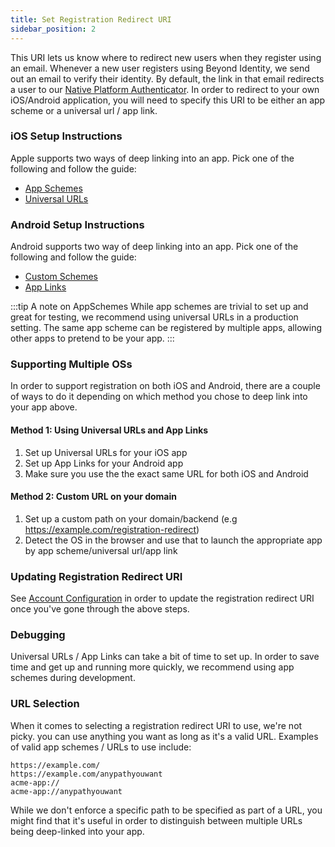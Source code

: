 ```yaml
---
title: Set Registration Redirect URI
sidebar_position: 2
---
```


This URI lets us know where to redirect new users when they register using an email. Whenever a new user registers using Beyond Identity, we send out an email to verify their identity. By default, the link in that email redirects a user to our [Native Platform Authenticator](/docs/web-sdks/platform-authenticator). In order to redirect to your own iOS/Android application, you will need to specify this URI to be either an app scheme or a universal url / app link.

### iOS Setup Instructions

Apple supports two ways of deep linking into an app. Pick one of the following and follow the guide:
- [App Schemes](https://developer.apple.com/documentation/xcode/defining-a-custom-url-scheme-for-your-app)
- [Universal URLs](https://developer.apple.com/library/archive/documentation/General/Conceptual/AppSearch/UniversalLinks.html)

### Android Setup Instructions

Android supports two way of deep linking into an app. Pick one of the following and follow the guide:
- [Custom Schemes](https://developer.android.com/training/basics/intents/filters)
- [App Links](https://developer.android.com/training/app-links)

:::tip A note on AppSchemes
While app schemes are trivial to set up and great for testing, we recommend using universal URLs in a production setting. The same app scheme can be registered by multiple apps, allowing other apps to pretend to be your app.
:::

### Supporting Multiple OSs
In order to support registration on both iOS and Android, there are a couple of ways to do it depending on which method you chose to deep link into your app above.

#### Method 1: Using Universal URLs and App Links

1. Set up Universal URLs for your iOS app
2. Set up App Links for your Android app
3. Make sure you use the the exact same URL for both iOS and Android

#### Method 2: Custom URL on your domain

1. Set up a custom path on your domain/backend (e.g https://example.com/registration-redirect)
2. Detect the OS in the browser and use that to launch the appropriate app by app scheme/universal url/app link

### Updating Registration Redirect URI

See [Account Configuration](/docs/getting-started/account-configuration) in order to update the registration redirect URI once you've gone through the above steps.

### Debugging

Universal URLs / App Links can take a bit of time to set up. In order to save time and get up and running more quickly, we recommend using app schemes during development.

### URL Selection

When it comes to selecting a registration redirect URI to use, we're not picky. you can use anything you want as long as it's a valid URL. Examples of valid app schemes / URLs to use include:

```
https://example.com/
https://example.com/anypathyouwant
acme-app://
acme-app://anypathyouwant
```

While we don't enforce a specific path to be specified as part of a URL, you might find that it's useful in order to distinguish between multiple URLs being deep-linked into your app.